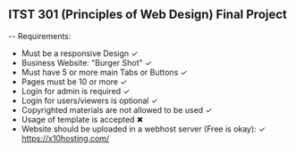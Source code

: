 ## ITST 301 (Principles of Web Design) Final Project

-- Requirements:
* Must be a responsive Design ✓
* Business Website: "Burger Shot" ✓
* Must have 5 or more main Tabs or Buttons ✓
* Pages must be 10 or more ✓
* Login for admin is required ✓
* Login for users/viewers is optional ✓
* Copyrighted materials are not allowed to be used ✓
* Usage of template is accepted ✖
* Website should be uploaded in a webhost server (Free is okay): ✓
https://x10hosting.com/ 
